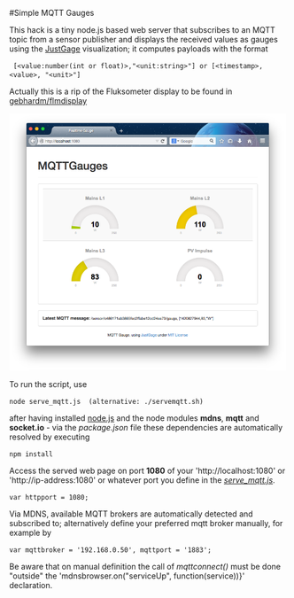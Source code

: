 #Simple MQTT Gauges

This hack is a tiny node.js based web server that subscribes to an MQTT topic from a sensor publisher and displays the received values as gauges using the [JustGage](http://justgage.com/) visualization; it computes payloads with the format

     [<value:number(int or float)>,"<unit:string>"] or [<timestamp>, <value>, "<unit>"]

Actually this is a rip of the Fluksometer display to be found in [gebhardm/flmdisplay](https://github.com/gebhardm/flmdisplay/tree/master/combined)

<img src="MQTTgauges.png" width=500px>

To run the script, use

    node serve_mqtt.js  (alternative: ./servemqtt.sh)

after having installed [node.js](http://nodejs.org) and the node modules **mdns**, **mqtt** and **socket.io** - via the *package.json* file these dependencies are automatically resolved by executing

    npm install

Access the served web page on port **1080** of your 'http://localhost:1080' or 'http://ip-address:1080' or whatever port you define in the [*serve_mqtt.js*](serve_mqtt.js).

    var httpport = 1080;

Via MDNS, available MQTT brokers are automatically detected and subscribed to; alternatively define your preferred mqtt broker manually, for example by

    var mqttbroker = '192.168.0.50', mqttport = '1883';

Be aware that on manual definition the call of *mqttconnect()* must be done "outside" the 'mdnsbrowser.on("serviceUp", function(service))}' declaration.
